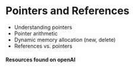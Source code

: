 # Pointers and References

- Understanding pointers
- Pointer arithmetic
- Dynamic memory allocation (new, delete)
- References vs. pointers

#### Resources found on openAI